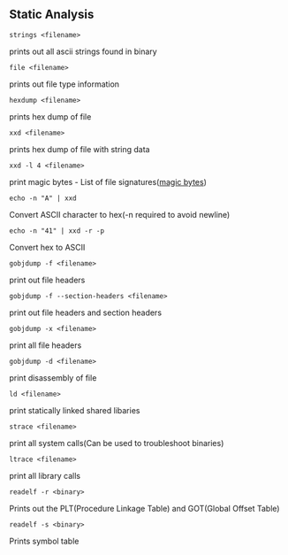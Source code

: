 ## Static Analysis

```strings <filename>```

prints out all ascii strings found in binary

```file <filename>```

prints out file type information

```hexdump <filename>```

prints hex dump of file

```xxd <filename>```

prints hex dump of file with string data

```xxd -l 4 <filename>```

print magic bytes - List of file signatures([magic bytes](https://en.wikipedia.org/wiki/List_of_file_signatures))

```echo -n "A" | xxd```

Convert ASCII character to hex(-n required to avoid newline)

```echo -n "41" | xxd -r -p```

Convert hex to ASCII

```gobjdump -f <filename>```

print out file headers

```gobjdump -f --section-headers <filename>```

print out file headers and section headers

```gobjdump -x <filename>```

print all file headers

```gobjdump -d <filename>```

print disassembly of file

```ld <filename> ```

print statically linked shared libaries

```strace <filename>```

print all system calls(Can be used to troubleshoot binaries)


```ltrace <filename>```

print all library calls

```readelf -r <binary> ```

Prints out the PLT(Procedure Linkage Table) and GOT(Global Offset Table)

```readelf -s <binary> ```

Prints symbol table


